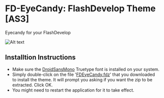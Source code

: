 FD-EyeCandy: FlashDevelop Theme [AS3]
==================

Eyecandy for your FlashDevelop

![Alt text](https://raw.github.com/reversiblean/flashdevelop-theme/master/preview.png "FlashDevelop Theme: Click for enlarged preview")

Installtion Instructions
----------------------

* Make sure the [DroidSansMono](./droid-sans-mono.zip) Truetype font is installed on your system.
* Simply double-click on the file '[FDEyeCandy.fdz](./FDEyeCandy.fdz)' that you downloaded to install the theme. 
It will prompt you asking if you want the zip to be extracted. Click OK.
* You might need to restart the application for it to take effect.


